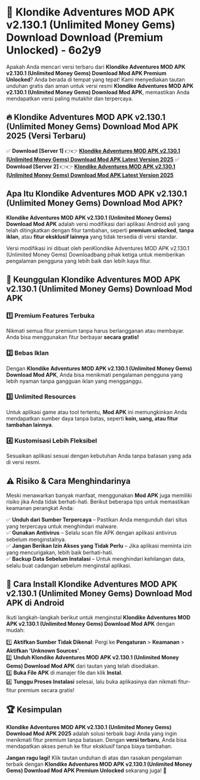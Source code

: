 # 🎯 Klondike Adventures MOD APK v2.130.1 (Unlimited Money Gems) Download  Download (Premium Unlocked) -  6o2y9

Apakah Anda mencari versi terbaru dari **Klondike Adventures MOD APK v2.130.1 (Unlimited Money Gems) Download Mod APK Premium Unlocked**? Anda berada di tempat yang tepat! Kami menyediakan tautan unduhan gratis dan aman untuk versi resmi **Klondike Adventures MOD APK v2.130.1 (Unlimited Money Gems) Download Mod APK**, memastikan Anda mendapatkan versi paling mutakhir dan terpercaya.

## 🔥 Klondike Adventures MOD APK v2.130.1 (Unlimited Money Gems) Download Mod APK 2025 (Versi Terbaru)

✅ **Download [Server 1]** 👉👉 [**Klondike Adventures MOD APK v2.130.1 (Unlimited Money Gems) Download Mod APK Latest Version 2025**](https://momento.my/?title=Klondike_Adventures_MOD_APK_v2.130.1_(Unlimited_Money_Gems)_Download)  
✅ **Download [Server 2]** 👉👉 [**Klondike Adventures MOD APK v2.130.1 (Unlimited Money Gems) Download Mod APK Latest Version 2025**](https://momento.my/?title=Klondike_Adventures_MOD_APK_v2.130.1_(Unlimited_Money_Gems)_Download)  

## Apa Itu Klondike Adventures MOD APK v2.130.1 (Unlimited Money Gems) Download Mod APK?

**Klondike Adventures MOD APK v2.130.1 (Unlimited Money Gems) Download Mod APK** adalah versi modifikasi dari aplikasi Android asli yang telah ditingkatkan dengan fitur tambahan, seperti **premium unlocked**, **tanpa iklan**, atau **fitur eksklusif lainnya** yang tidak tersedia di versi standar.

Versi modifikasi ini dibuat oleh penKlondike Adventures MOD APK v2.130.1 (Unlimited Money Gems) Downloadbang pihak ketiga untuk memberikan pengalaman pengguna yang lebih baik dan lebih kaya fitur.

## 🎯 Keunggulan Klondike Adventures MOD APK v2.130.1 (Unlimited Money Gems) Download Mod APK

### 1️⃣ Premium Features Terbuka
Nikmati semua fitur premium tanpa harus berlangganan atau membayar. Anda bisa menggunakan fitur berbayar **secara gratis!**

### 2️⃣ Bebas Iklan
Dengan **Klondike Adventures MOD APK v2.130.1 (Unlimited Money Gems) Download Mod APK**, Anda bisa menikmati pengalaman pengguna yang lebih nyaman tanpa gangguan iklan yang mengganggu.

### 3️⃣ Unlimited Resources
Untuk aplikasi game atau tool tertentu, **Mod APK** ini memungkinkan Anda mendapatkan sumber daya tanpa batas, seperti **koin, uang, atau fitur tambahan lainnya**.

### 4️⃣ Kustomisasi Lebih Fleksibel
Sesuaikan aplikasi sesuai dengan kebutuhan Anda tanpa batasan yang ada di versi resmi.

## ⚠️ Risiko & Cara Menghindarinya

Meski menawarkan banyak manfaat, menggunakan **Mod APK** juga memiliki risiko jika Anda tidak berhati-hati. Berikut beberapa tips untuk memastikan keamanan perangkat Anda:

✅ **Unduh dari Sumber Terpercaya** – Pastikan Anda mengunduh dari situs yang terpercaya untuk menghindari malware.  
✅ **Gunakan Antivirus** – Selalu scan file APK dengan aplikasi antivirus sebelum menginstalnya.  
✅ **Jangan Berikan Izin Akses yang Tidak Perlu** – Jika aplikasi meminta izin yang mencurigakan, lebih baik berhati-hati.  
✅ **Backup Data Sebelum Instalasi** – Untuk menghindari kehilangan data, selalu buat cadangan sebelum menginstal aplikasi.

## 📌 Cara Install Klondike Adventures MOD APK v2.130.1 (Unlimited Money Gems) Download Mod APK di Android

Ikuti langkah-langkah berikut untuk menginstal **Klondike Adventures MOD APK v2.130.1 (Unlimited Money Gems) Download Mod APK** dengan mudah:

1️⃣ **Aktifkan Sumber Tidak Dikenal**: Pergi ke **Pengaturan** > **Keamanan** > **Aktifkan 'Unknown Sources'**.  
2️⃣ **Unduh Klondike Adventures MOD APK v2.130.1 (Unlimited Money Gems) Download Mod APK** dari tautan yang telah disediakan.  
3️⃣ **Buka File APK** di manajer file dan klik **Instal**.  
4️⃣ **Tunggu Proses Instalasi** selesai, lalu buka aplikasinya dan nikmati fitur-fitur premium secara gratis!

## 🏆 Kesimpulan

**Klondike Adventures MOD APK v2.130.1 (Unlimited Money Gems) Download Mod APK 2025** adalah solusi terbaik bagi Anda yang ingin menikmati fitur premium tanpa batasan. Dengan **versi terbaru**, Anda bisa mendapatkan akses penuh ke fitur eksklusif tanpa biaya tambahan.

**Jangan ragu lagi!** Klik tautan unduhan di atas dan rasakan pengalaman terbaik dengan **Klondike Adventures MOD APK v2.130.1 (Unlimited Money Gems) Download Mod APK Premium Unlocked** sekarang juga! 🚀
